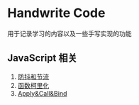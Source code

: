 # Handwrite Code

用于记录学习的内容以及一些手写实现的功能

## JavaScript 相关

1. [防抖和节流](https://github.com/HuangJunjia/Handwrite-Code/tree/master/Debounce%20%26%20Throttle/index.html)
2. [函数柯里化](https://github.com/HuangJunjia/Handwrite-Code/tree/master/Curry/index.html)
3. [Apply&Call&Bind](https://github.com/HuangJunjia/Handwrite-Code/tree/master/Apply%20%26%20Call%20%26%20Bind/index.html)
